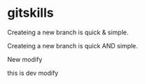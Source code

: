 # gitskills
Createing a new branch is quick & simple.

Createing a new branch is quick AND simple.

New modify

this is dev modify
